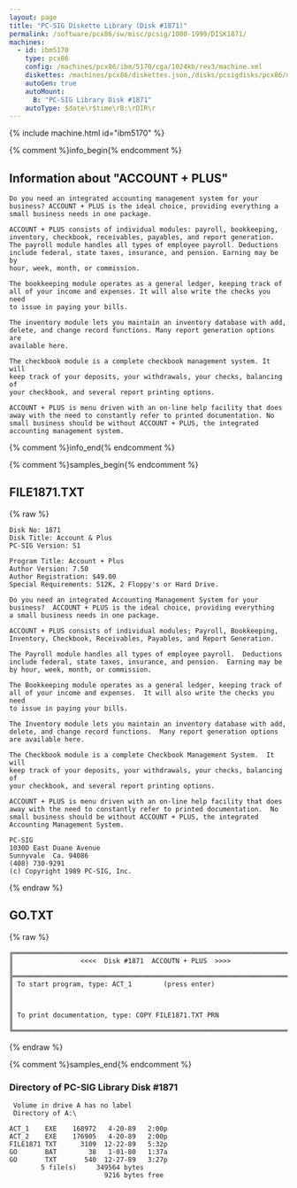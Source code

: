 ```yaml
---
layout: page
title: "PC-SIG Diskette Library (Disk #1871)"
permalink: /software/pcx86/sw/misc/pcsig/1000-1999/DISK1871/
machines:
  - id: ibm5170
    type: pcx86
    config: /machines/pcx86/ibm/5170/cga/1024kb/rev3/machine.xml
    diskettes: /machines/pcx86/diskettes.json,/disks/pcsigdisks/pcx86/diskettes.json
    autoGen: true
    autoMount:
      B: "PC-SIG Library Disk #1871"
    autoType: $date\r$time\rB:\rDIR\r
---
```


{% include machine.html id="ibm5170" %}

{% comment %}info_begin{% endcomment %}

## Information about "ACCOUNT + PLUS"

    Do you need an integrated accounting management system for your
    business? ACCOUNT + PLUS is the ideal choice, providing everything a
    small business needs in one package.
    
    ACCOUNT + PLUS consists of individual modules: payroll, bookkeeping,
    inventory, checkbook, receivables, payables, and report generation.
    The payroll module handles all types of employee payroll. Deductions
    include federal, state taxes, insurance, and pension. Earning may be by
    hour, week, month, or commission.
    
    The bookkeeping module operates as a general ledger, keeping track of
    all of your income and expenses. It will also write the checks you need
    to issue in paying your bills.
    
    The inventory module lets you maintain an inventory database with add,
    delete, and change record functions. Many report generation options are
    available here.
    
    The checkbook module is a complete checkbook management system. It will
    keep track of your deposits, your withdrawals, your checks, balancing of
    your checkbook, and several report printing options.
    
    ACCOUNT + PLUS is menu driven with an on-line help facility that does
    away with the need to constantly refer to printed documentation. No
    small business should be without ACCOUNT + PLUS, the integrated
    accounting management system.
{% comment %}info_end{% endcomment %}

{% comment %}samples_begin{% endcomment %}

## FILE1871.TXT

{% raw %}
```
Disk No: 1871                                                           
Disk Title: Account & Plus                                              
PC-SIG Version: S1                                                      
                                                                        
Program Title: Account + Plus                                           
Author Version: 7.50                                                    
Author Registration: $49.00                                             
Special Requirements: 512K, 2 Floppy's or Hard Drive.                   
                                                                        
Do you need an integrated Accounting Management System for your         
business?  ACCOUNT + PLUS is the ideal choice, providing everything     
a small business needs in one package.                                  
                                                                        
ACCOUNT + PLUS consists of individual modules; Payroll, Bookkeeping,    
Inventory, Checkbook, Receivables, Payables, and Report Generation.     
                                                                        
The Payroll module handles all types of employee payroll.  Deductions   
include federal, state taxes, insurance, and pension.  Earning may be   
by hour, week, month, or commission.                                    
                                                                        
The Bookkeeping module operates as a general ledger, keeping track of   
all of your income and expenses.  It will also write the checks you need
to issue in paying your bills.                                          
                                                                        
The Inventory module lets you maintain an inventory database with add,  
delete, and change record functions.  Many report generation options    
are available here.                                                     
                                                                        
The Checkbook module is a complete Checkbook Management System.  It will
keep track of your deposits, your withdrawals, your checks, balancing of
your checkbook, and several report printing options.                    
                                                                        
ACCOUNT + PLUS is menu driven with an on-line help facility that does   
away with the need to constantly refer to printed documentation.  No    
small business should be without ACCOUNT + PLUS, the integrated         
Accounting Management System.                                           
                                                                        
PC-SIG                                                                  
1030D East Duane Avenue                                                 
Sunnyvale  Ca. 94086                                                    
(408) 730-9291                                                          
(c) Copyright 1989 PC-SIG, Inc.                                         
```
{% endraw %}

## GO.TXT

{% raw %}
```
╔═════════════════════════════════════════════════════════════════════════╗
║                 <<<<  Disk #1871  ACCOUTN + PLUS  >>>>                  ║
╠═════════════════════════════════════════════════════════════════════════╣
║ To start program, type: ACT_1        (press enter)                      ║
║                                                                         ║
║ To print documentation, type: COPY FILE1871.TXT PRN                     ║
╚═════════════════════════════════════════════════════════════════════════╝
```
{% endraw %}

{% comment %}samples_end{% endcomment %}

### Directory of PC-SIG Library Disk #1871

     Volume in drive A has no label
     Directory of A:\

    ACT_1    EXE    168972   4-20-89   2:00p
    ACT_2    EXE    176905   4-20-89   2:00p
    FILE1871 TXT      3109  12-22-89   5:32p
    GO       BAT        38   1-01-80   1:37a
    GO       TXT       540  12-27-89   3:27p
            5 file(s)     349564 bytes
                            9216 bytes free
